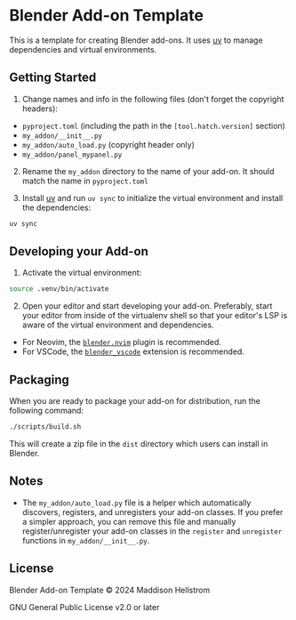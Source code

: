 # Blender Add-on Template

This is a template for creating Blender add-ons. It uses [uv](https://github.com/astral-sh/uv) to manage dependencies and virtual environments.

## Getting Started

1. Change names and info in the following files (don't forget the copyright headers):
  - `pyproject.toml` (including the path in the `[tool.hatch.version]` section)
  - `my_addon/__init__.py`
  - `my_addon/auto_load.py` (copyright header only)
  - `my_addon/panel_mypanel.py`

2. Rename the `my_addon` directory to the name of your add-on. It should match the name in `pyproject.toml`

3. Install [uv](https://github.com/astral-sh/uv) and run `uv sync` to initialize the virtual environment and install the dependencies:

```bash
uv sync
```

## Developing your Add-on

1. Activate the virtual environment:

```bash
source .venv/bin/activate
```

2. Open your editor and start developing your add-on. Preferably, start your editor from inside of the virtualenv shell so that your editor's LSP is aware of the virtual environment and dependencies.
  - For Neovim, the [`blender.nvim`](https://github.com/b0o/blender.nvim) plugin is recommended.
  - For VSCode, the [`blender_vscode`](https://github.com/JacquesLucke/blender_vscode) extension is recommended.

## Packaging

When you are ready to package your add-on for distribution, run the following command:

```bash
./scripts/build.sh
```

This will create a zip file in the `dist` directory which users can install in Blender.

## Notes

- The `my_addon/auto_load.py` file is a helper which automatically discovers, registers, and unregisters your add-on classes. If you prefer a simpler approach, you can remove this file and manually register/unregister your add-on classes in the `register` and `unregister` functions in `my_addon/__init__.py`.

## License

Blender Add-on Template &copy; 2024 Maddison Hellstrom

GNU General Public License v2.0 or later
